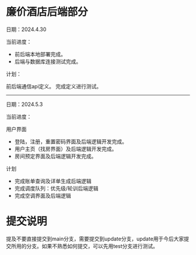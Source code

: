 # 廉价酒店后端部分
日期：2024.4.30

当前进度：

* 前后端本地部署完成。
* 后端与数据库连接测试完成。

计划：

前后端通信api定义。
完成定义进行测试。
***
日期：2024.5.3

当前进度：

用户界面
* 登陆，注册，重置密码界面及后端逻辑开发完成。
* 用户主页（找房界面）及后端逻辑开发完成。
* 房间预定界面及后端逻辑开发完成。

计划
* 完成账单查询及详单生成后端逻辑
* 完成调度队列：优先级/轮训后端逻辑
* 完成空调界面及后端逻辑
  
# 提交说明

提及不要直接提交到main分支，需要提交到update分支，update用于今后大家提交所用的分支。如果不熟悉如何提交，可以先用test分支进行测试。